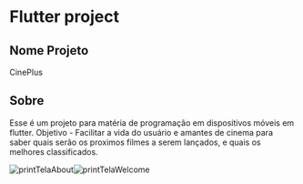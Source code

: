 # Flutter project
## Nome Projeto
CinePlus
## Sobre
Esse é um projeto para matéria de programação em dispositivos móveis em flutter.
Objetivo - Facilitar a vida do usuário e amantes de cinema para saber quais serão os proximos filmes a serem lançados, e quais os melhores classificados.

![printTelaAbout](https://user-images.githubusercontent.com/92958481/196312864-f049c08e-10e3-4186-89f5-5e7d5f7ea92c.png)![printTelaWelcome](https://user-images.githubusercontent.com/92958481/196823691-974f5658-1005-4a83-8960-6a207039d43c.png)
